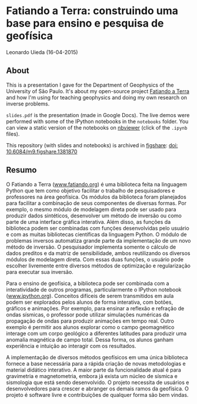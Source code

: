 # Fatiando a Terra: construindo uma base para ensino e pesquisa de geofísica

Leonardo Uieda (16-04-2015)

## About

This is a presentation I gave for the Department of Geophysics of the
University of São Paulo. It's about my open-source project
[Fatiando a Terra](http://www.fatiando.org) and how I'm using for teaching
geophysics and doing my own research on inverse problems.

`slides.pdf` is the presentation (made in Google Docs). The live demos were
performed with some of the IPython notebooks in the `notebooks` folder. You can
view a static version of the notebooks on
[nbviewer](http://nbviewer.ipython.org/github/leouieda/iag-04-2015/tree/master/notebooks/)
(click of the `.ipynb` files).

This repository (with slides and notebooks) is archived in
[figshare](http://www.figshare.com):
[doi: 10.6084/m9.figshare.1381870](http://dx.doi.org/10.6084/m9.figshare.1381870)

## Resumo

O Fatiando a Terra (www.fatiando.org) é uma biblioteca feita na linguagem
Python que tem como objetivo facilitar o trabalho de pesquisadores e
professores na área geofísica. Os módulos da biblioteca foram planejados para
facilitar a combinação de seus componentes de diversas formas. Por exemplo, o
mesmo módulo de modelagem direta pode ser usado para produzir dados sintéticos,
desenvolver um método de inversão ou como parte de uma interface gráfica
interativa. Além disso, as funções da biblioteca podem ser combinadas com
funções desenvolvidas pelo usuário e com as muitas bibliotecas científicas da
linguagem Python. O módulo de problemas inversos automatiza grande parte da
implementação de um novo método de inversão. O pesquisador implementa somente o
cálculo de dados preditos e da matriz de sensibilidade, ambos reutilizando os
diversos módulos de modelagem direta. Com essas duas funções, o usuário pode
escolher livremente entre diversos métodos de optimização e regularização para
executar sua inversão.

Para o ensino de geofísica, a biblioteca pode ser combinada com a
interatividade de outros programas, particularmente o IPython notebook
(www.ipython.org). Conceitos difíceis de serem transmitidos em aula podem ser
explorados pelos alunos de forma interativa, com botões, gráficos e animações.
Por exemplo, para ensinar a reflexão e refração de ondas sísmicas, o professor
pode utilizar simulações numéricas da propagação de ondas para produzir
animações em tempo real. Outro exemplo é permitir aos alunos explorar como o
campo geomagnético interage com um corpo geológico a diferentes latitudes para
produzir uma anomalia magnética de campo total. Dessa forma, os alunos ganham
experiência e intuição ao interagir com os resultados.

A implementação de diversos métodos geofísicos em uma única biblioteca fornece
a base necessária para a rápida criação de novas metodologias e material
didático interativo. A maior parte da funcionalidade atual é para gravimetria e
magnetometria, embora já exista um núcleo de sísmica e sismologia que está
sendo desenvolvido. O projeto necessita de usuários e desenvolvedores para
crescer e abranger os demais ramos da geofísica. O projeto é software livre e
contribuições de qualquer forma são bem vindas.
